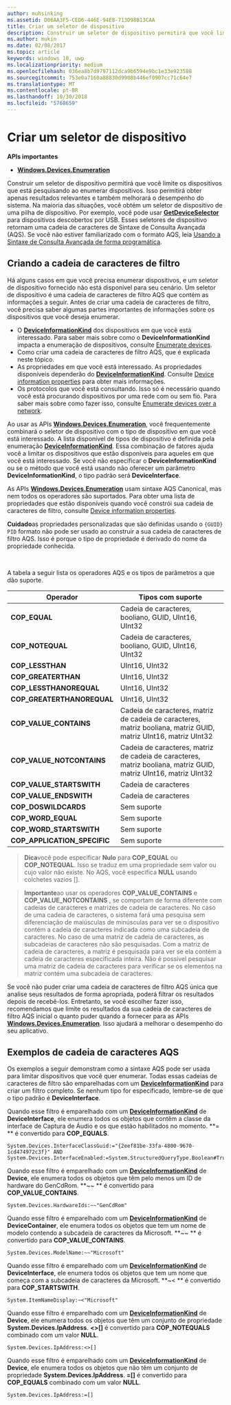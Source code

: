 ```yaml
---
author: muhsinking
ms.assetid: D06AA3F5-CED6-446E-94E8-713D98B13CAA
title: Criar um seletor de dispositivo
description: Construir um seletor de dispositivo permitirá que você limite os dispositivos que está pesquisando ao enumerar dispositivos.
ms.author: mukin
ms.date: 02/08/2017
ms.topic: article
keywords: windows 10, uwp
ms.localizationpriority: medium
ms.openlocfilehash: 036ea8b7d9797112dca9b6594e9bc1e33e923588
ms.sourcegitcommit: 753e0a7160a88830d9908b446ef0907cc71c64e7
ms.translationtype: MT
ms.contentlocale: pt-BR
ms.lasthandoff: 10/30/2018
ms.locfileid: "5768659"
---
```

# <a name="build-a-device-selector"></a>Criar um seletor de dispositivo



**APIs importantes**

- [**Windows.Devices.Enumeration**](https://docs.microsoft.com/en-us/uwp/api/Windows.Devices.Enumeration)

Construir um seletor de dispositivo permitirá que você limite os dispositivos que está pesquisando ao enumerar dispositivos. Isso permitirá obter apenas resultados relevantes e também melhorará o desempenho do sistema. Na maioria das situações, você obtém um seletor de dispositivo de uma pilha de dispositivo. Por exemplo, você pode usar [**GetDeviceSelector**](https://msdn.microsoft.com/library/windows/apps/Dn264015) para dispositivos descobertos por USB. Esses seletores de dispositivo retornam uma cadeia de caracteres de Sintaxe de Consulta Avançada (AQS). Se você não estiver familiarizado com o formato AQS, leia [Usando a Sintaxe de Consulta Avançada de forma programática](https://msdn.microsoft.com/library/windows/desktop/Bb266512).

## <a name="building-the-filter-string"></a>Criando a cadeia de caracteres de filtro

Há alguns casos em que você precisa enumerar dispositivos, e um seletor de dispositivo fornecido não está disponível para seu cenário. Um seletor de dispositivo é uma cadeia de caracteres de filtro AQS que contém as informações a seguir. Antes de criar uma cadeia de caracteres de filtro, você precisa saber algumas partes importantes de informações sobre os dispositivos que você deseja enumerar.

-   O [**DeviceInformationKind**](https://msdn.microsoft.com/library/windows/apps/Dn948991) dos dispositivos em que você está interessado. Para saber mais sobre como o **DeviceInformationKind** impacta a enumeração de dispositivos, consulte [Enumerate devices](enumerate-devices.md).
-   Como criar uma cadeia de caracteres de filtro AQS, que é explicada neste tópico.
-   As propriedades em que você está interessado. As propriedades disponíveis dependerão do [**DeviceInformationKind**](https://msdn.microsoft.com/library/windows/apps/Dn948991). Consulte [Device information properties](device-information-properties.md) para obter mais informações.
-   Os protocolos que você está consultando. Isso só é necessário quando você está procurando dispositivos por uma rede com ou sem fio. Para saber mais sobre como fazer isso, consulte [Enumerate devices over a network](enumerate-devices-over-a-network.md).

Ao usar as APIs [**Windows.Devices.Enumeration**](https://msdn.microsoft.com/library/windows/apps/BR225459), você frequentemente combinará o seletor de dispositivo com o tipo de dispositivo em que você está interessado. A lista disponível de tipos de dispositivo é definida pela enumeração [**DeviceInformationKind**](https://msdn.microsoft.com/library/windows/apps/Dn948991). Essa combinação de fatores ajuda você a limitar os dispositivos que estão disponíveis para aqueles em que você está interessado. Se você não especificar o **DeviceInformationKind** ou se o método que você está usando não oferecer um parâmetro **DeviceInformationKind**, o tipo padrão será **DeviceInterface**.

As APIs [**Windows.Devices.Enumeration**](https://msdn.microsoft.com/library/windows/apps/BR225459) usam sintaxe AQS Canonical, mas nem todos os operadores são suportados. Para obter uma lista de propriedades que estão disponíveis quando você constrói sua cadeia de caracteres de filtro, consulte [Device information properties](device-information-properties.md).

**Cuidado**as propriedades personalizadas que são definidas usando o `{GUID} PID` formato não pode ser usado ao construir a sua cadeia de caracteres de filtro AQS. Isso é porque o tipo de propriedade é derivado do nome da propriedade conhecida.

 

A tabela a seguir lista os operadores AQS e os tipos de parâmetros a que dão suporte.

| Operador                       | Tipos com suporte                                                             |
|--------------------------------|-----------------------------------------------------------------------------|
| **COP\_EQUAL**                 | Cadeia de caracteres, booliano, GUID, UInt16, UInt32                                       |
| **COP\_NOTEQUAL**              | Cadeia de caracteres, booliano, GUID, UInt16, UInt32                                       |
| **COP\_LESSTHAN**              | UInt16, UInt32                                                              |
| **COP\_GREATERTHAN**           | UInt16, UInt32                                                              |
| **COP\_LESSTHANOREQUAL**       | UInt16, UInt32                                                              |
| **COP\_GREATERTHANOREQUAL**    | UInt16, UInt32                                                              |
| **COP\_VALUE\_CONTAINS**       | Cadeia de caracteres, matriz de cadeia de caracteres, matriz booliana, matriz GUID, matriz UInt16, matriz UInt32 |
| **COP\_VALUE\_NOTCONTAINS**    | Cadeia de caracteres, matriz de cadeia de caracteres, matriz booliana, matriz GUID, matriz UInt16, matriz UInt32 |
| **COP\_VALUE\_STARTSWITH**     | Cadeia de caracteres                                                                      |
| **COP\_VALUE\_ENDSWITH**       | Cadeia de caracteres                                                                      |
| **COP\_DOSWILDCARDS**          | Sem suporte                                                               |
| **COP\_WORD\_EQUAL**           | Sem suporte                                                               |
| **COP\_WORD\_STARTSWITH**      | Sem suporte                                                               |
| **COP\_APPLICATION\_SPECIFIC** | Sem suporte                                                               |


> **Dica**você pode especificar **Nulo** para **COP\_EQUAL** ou **COP\_NOTEQUAL**. Isso se traduz em uma propriedade sem valor ou cujo valor não existe. No AQS, você especifica **NULL** usando colchetes vazios \[\].

> **Importante**ao usar os operadores **COP\_VALUE\_CONTAINS** e **COP\_VALUE\_NOTCONTAINS** , se comportam de forma diferente com cadeias de caracteres e matrizes de cadeia de caracteres. No caso de uma cadeia de caracteres, o sistema fará uma pesquisa sem diferenciação de maiúsculas de minúsculas para ver se o dispositivo contém a cadeia de caracteres indicada como uma subcadeia de caracteres. No caso de uma matriz de cadeia de caracteres, as subcadeias de caracteres não são pesquisadas. Com a matriz de cadeia de caracteres, a matriz é pesquisada para ver se ela contém a cadeia de caracteres especificada inteira. Não é possível pesquisar uma matriz de cadeia de caracteres para verificar se os elementos na matriz contém uma subcadeia de caracteres.

Se você não puder criar uma cadeia de caracteres de filtro AQS única que analise seus resultados de forma apropriada, poderá filtrar os resultados depois de recebê-los. Entretanto, se você escolher fazer isso, recomendamos que limite os resultados da sua cadeia de caracteres de filtro AQS inicial o quanto puder quando a fornecer para as APIs [**Windows.Devices.Enumeration**](https://msdn.microsoft.com/library/windows/apps/BR225459). Isso ajudará a melhorar o desempenho do seu aplicativo.

## <a name="aqs-string-examples"></a>Exemplos de cadeia de caracteres AQS

Os exemplos a seguir demonstram como a sintaxe AQS pode ser usada para limitar dispositivos que você quer enumerar. Todas essas cadeias de caracteres de filtro são emparelhadas com um [**DeviceInformationKind**](https://msdn.microsoft.com/library/windows/apps/Dn948991) para criar um filtro completo. Se nenhum tipo for especificado, lembre-se de que o tipo padrão é **DeviceInterface**.

Quando esse filtro é emparelhado com um [**DeviceInformationKind**](https://msdn.microsoft.com/library/windows/apps/Dn948991) de **DeviceInterface**, ele enumera todos os objetos que contêm a classe da interface de Captura de Áudio e os que estão habilitados no momento. **=
              ** é convertido para **COP\_EQUALS**.

``` syntax
System.Devices.InterfaceClassGuid:="{2eef81be-33fa-4800-9670-1cd474972c3f}" AND
System.Devices.InterfaceEnabled:=System.StructuredQueryType.Boolean#True
```

Quando esse filtro é emparelhado com um [**DeviceInformationKind**](https://msdn.microsoft.com/library/windows/apps/Dn948991) de **Device**, ele enumera todos os objetos que têm pelo menos um ID de hardware do GenCdRom. **~~
              ** é convertido para **COP\_VALUE\_CONTAINS**.

``` syntax
System.Devices.HardwareIds:~~"GenCdRom"
```

Quando esse filtro é emparelhado com um [**DeviceInformationKind**](https://msdn.microsoft.com/library/windows/apps/Dn948991) de **DeviceContainer**, ele enumera todos os objetos que tem um nome de modelo contendo a subcadeia de caracteres da Microsoft. **~~
              ** é convertido para **COP\_VALUE\_CONTAINS**.

``` syntax
System.Devices.ModelName:~~"Microsoft"
```

Quando esse filtro é emparelhado com um [**DeviceInformationKind**](https://msdn.microsoft.com/library/windows/apps/Dn948991) de **DeviceInterface**, ele enumera todos os objetos que tem um nome que começa com a subcadeia de caracteres da Microsoft. **~&lt;
              ** é convertido para **COP\_STARTSWITH**.

``` syntax
System.ItemNameDisplay:~<"Microsoft"
```

Quando esse filtro é emparelhado com um [**DeviceInformationKind**](https://msdn.microsoft.com/library/windows/apps/Dn948991) de **Device**, ele enumera todos os objetos que têm um conjunto de propriedade **System.Devices.IpAddress**. **&lt;&gt;\[\]** é convertido para **COP\_NOTEQUALS** combinado com um valor **NULL**.

``` syntax
System.Devices.IpAddress:<>[]
```

Quando esse filtro é emparelhado com um [**DeviceInformationKind**](https://msdn.microsoft.com/library/windows/apps/Dn948991) de **Device**, ele enumera todos os objetos que não têm um conjunto de propriedade **System.Devices.IpAddress**. **=\[\]** é convertido para **COP\_EQUALS** combinado com um valor **NULL**.

``` syntax
System.Devices.IpAddress:=[]
```

 

 
